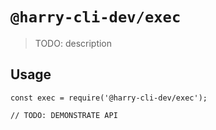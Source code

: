 # `@harry-cli-dev/exec`

> TODO: description

## Usage

```
const exec = require('@harry-cli-dev/exec');

// TODO: DEMONSTRATE API
```

